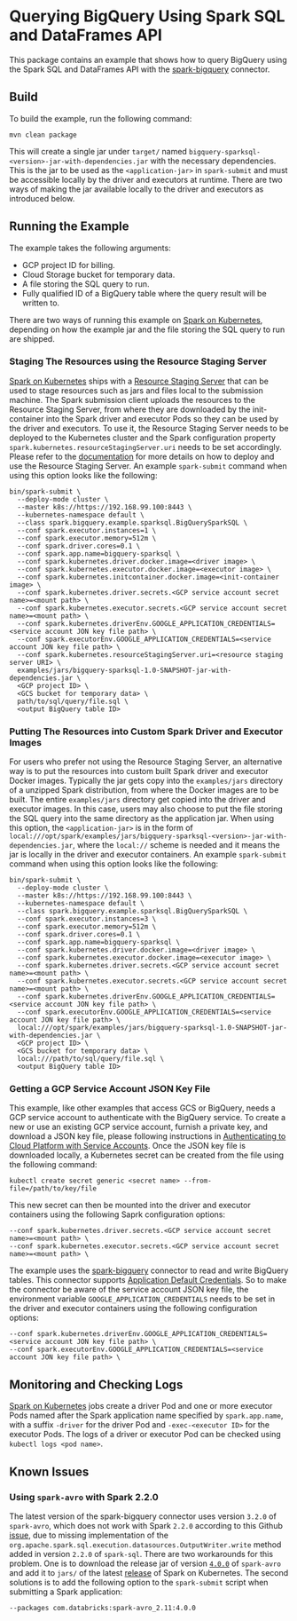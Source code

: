 # Querying BigQuery Using Spark SQL and DataFrames API

This package contains an example that shows how to query BigQuery using the Spark SQL and DataFrames API with the [spark-bigquery](https://github.com/spotify/spark-bigquery) connector. 

## Build

To build the example, run the following command:

```
mvn clean package
```

This will create a single jar under `target/` named `bigquery-sparksql-<version>-jar-with-dependencies.jar` with the necessary dependencies. This is the jar to be used as the `<application-jar>` in `spark-submit` and must be accessible locally by the driver and executors at runtime. There are two ways of making the jar available locally to the driver and executors as introduced below.

## Running the Example

The example takes the following arguments:
* GCP project ID for billing.
* Cloud Storage bucket for temporary data.
* A file storing the SQL query to run.
* Fully qualified ID of a BigQuery table where the query result will be written to.


There are two ways of running this example on [Spark on Kubernetes](https://github.com/apache-spark-on-k8s/spark), depending on how the example jar and the file storing the SQL query to run are shipped.

### Staging The Resources using the Resource Staging Server

[Spark on Kubernetes](https://github.com/apache-spark-on-k8s/spark) ships with a [Resource Staging Server](https://apache-spark-on-k8s.github.io/userdocs/running-on-kubernetes.html#dependency-management) that can be used to stage resources such as jars and files local to the submission machine. The Spark submission client uploads the resources to the Resource Staging Server, from where they are downloaded by the init-container into the Spark driver and executor Pods so they can be used by the driver and executors. To use it, the Resource Staging Server needs to be deployed to the Kubernetes cluster and the Spark configuration property `spark.kubernetes.resourceStagingServer.uri` needs to be set accordingly. Please refer to the [documentation](https://apache-spark-on-k8s.github.io/userdocs/running-on-kubernetes.html#dependency-management) for more details on how to deploy and use the Resource Staging Server. An example `spark-submit` command when using this option looks like the following:

```
bin/spark-submit \
  --deploy-mode cluster \
  --master k8s://https://192.168.99.100:8443 \
  --kubernetes-namespace default \
  --class spark.bigquery.example.sparksql.BigQuerySparkSQL \
  --conf spark.executor.instances=1 \
  --conf spark.executor.memory=512m \
  --conf spark.driver.cores=0.1 \
  --conf spark.app.name=bigquery-sparksql \
  --conf spark.kubernetes.driver.docker.image=<driver image> \
  --conf spark.kubernetes.executor.docker.image=<executor image> \
  --conf spark.kubernetes.initcontainer.docker.image=<init-container image> \
  --conf spark.kubernetes.driver.secrets.<GCP service account secret name>=<mount path> \
  --conf spark.kubernetes.executor.secrets.<GCP service account secret name>=<mount path> \
  --conf spark.kubernetes.driverEnv.GOOGLE_APPLICATION_CREDENTIALS=<service account JON key file path> \
  --conf spark.executorEnv.GOOGLE_APPLICATION_CREDENTIALS=<service account JON key file path> \
  --conf spark.kubernetes.resourceStagingServer.uri=<resource staging server URI> \ 
  examples/jars/bigquery-sparksql-1.0-SNAPSHOT-jar-with-dependencies.jar \
  <GCP project ID> \
  <GCS bucket for temporary data> \
  path/to/sql/query/file.sql \
  <output BigQuery table ID> 
```

### Putting The Resources into Custom Spark Driver and Executor Images

For users who prefer not using the Resource Staging Server, an alternative way is to put the resources into custom built Spark driver and executor Docker images. Typically the jar gets copy into the `examples/jars` directory of a unzipped Spark distribution, from where the Docker images are to be built. The entire `examples/jars` directory get copied into the driver and executor images. In this case, users may also choose to put the file storing the SQL query into the same directory as the application jar. When using this option, the `<application-jar>` is in the form of `local:///opt/spark/examples/jars/bigquery-sparksql-<version>-jar-with-dependencies.jar`, where the `local://` scheme is needed and it means the jar is locally in the driver and executor containers. An example `spark-submit` command when using this option looks like the following:

```
bin/spark-submit \
  --deploy-mode cluster \
  --master k8s://https://192.168.99.100:8443 \
  --kubernetes-namespace default \
  --class spark.bigquery.example.sparksql.BigQuerySparkSQL \
  --conf spark.executor.instances=3 \
  --conf spark.executor.memory=512m \
  --conf spark.driver.cores=0.1 \
  --conf spark.app.name=bigquery-sparksql \
  --conf spark.kubernetes.driver.docker.image=<driver image> \
  --conf spark.kubernetes.executor.docker.image=<executor image> \
  --conf spark.kubernetes.driver.secrets.<GCP service account secret name>=<mount path> \
  --conf spark.kubernetes.executor.secrets.<GCP service account secret name>=<mount path> \
  --conf spark.kubernetes.driverEnv.GOOGLE_APPLICATION_CREDENTIALS=<service account JON key file path> \
  --conf spark.executorEnv.GOOGLE_APPLICATION_CREDENTIALS=<service account JON key file path> \
  local:///opt/spark/examples/jars/bigquery-sparksql-1.0-SNAPSHOT-jar-with-dependencies.jar \
  <GCP project ID> \
  <GCS bucket for temporary data> \
  local:///path/to/sql/query/file.sql \
  <output BigQuery table ID> 
```   

### Getting a GCP Service Account JSON Key File

This example, like other examples that access GCS or BigQuery, needs a GCP service account to authenticate with the BigQuery service. To create a new or use an existing GCP service account, furnish a private key, and download a JSON key file, please following instructions in [Authenticating to Cloud Platform with Service Accounts](https://cloud.google.com/kubernetes-engine/docs/tutorials/authenticating-to-cloud-platform). Once the JSON key file is downloaded locally, a Kubernetes secret can be created from the file using the following command:
      
```
kubectl create secret generic <secret name> --from-file=/path/to/key/file
```

This new secret can then be mounted into the driver and executor containers using the following Saprk configuration options:

```
--conf spark.kubernetes.driver.secrets.<GCP service account secret name>=<mount path> \
--conf spark.kubernetes.executor.secrets.<GCP service account secret name>=<mount path> \
```

The example uses the [spark-bigquery](https://github.com/spotify/spark-bigquery) connector to read and write BigQuery tables. This connector supports [Application Default Credentials](https://developers.google.com/identity/protocols/application-default-credentials). So to make the connector be aware of the service account JSON key file, the environment variable `GOOGLE_APPLICATION_CREDENTIALS` needs to be set in the driver and executor containers using the following configuration options:

```
--conf spark.kubernetes.driverEnv.GOOGLE_APPLICATION_CREDENTIALS=<service account JON key file path> \
--conf spark.executorEnv.GOOGLE_APPLICATION_CREDENTIALS=<service account JON key file path> \
```

## Monitoring and Checking Logs

[Spark on Kubernetes](https://github.com/apache-spark-on-k8s/spark) jobs create a driver Pod and one or more executor Pods named after the Spark application name specified by `spark.app.name`, with a suffix `-driver` for the driver Pod and `-exec-<executor ID>` for the executor Pods. The logs of a driver or executor Pod can be checked using `kubectl logs <pod name>`.

## Known Issues

### Using `spark-avro` with Spark 2.2.0

The latest version of the spark-bigquery connector uses version `3.2.0` of `spark-avro`, which does not work with Spark `2.2.0` according to this Github [issue](https://github.com/databricks/spark-avro/issues/240), due to missing implementation of the `org.apache.spark.sql.execution.datasources.OutputWriter.write` method added in version `2.2.0` of `spark-sql`. There are two workarounds for this problem. One is to download the release jar of version [`4.0.0`](https://mvnrepository.com/artifact/com.databricks/spark-avro_2.11/4.0.0) of `spark-avro` and add it to `jars/` of the latest [release](https://github.com/apache-spark-on-k8s/spark/releases/tag/v2.2.0-kubernetes-0.5.0) of Spark on Kubernetes. The second solutions is to add the following option to the `spark-submit` script when submitting a Spark application:

```
--packages com.databricks:spark-avro_2.11:4.0.0
```         
